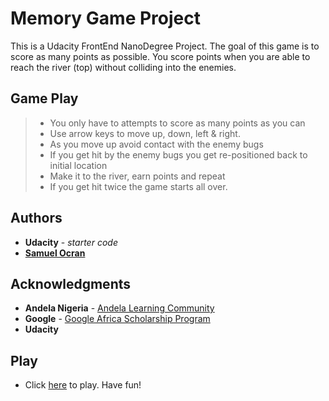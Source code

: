 # Memory Game Project

This is a Udacity FrontEnd NanoDegree Project.
The goal of this game is to score as many points as possible. You score points when you are able to reach the river (top) without colliding into the enemies.


## Game Play
>- You only have to attempts to score as many points as you can
>- Use arrow keys to move up, down, left & right.
>- As you move up avoid contact with the enemy bugs
>-  If you get hit by the enemy bugs you get re-positioned back to initial location
>- Make it to the river, earn points and repeat
>- If you get hit twice the game starts all over.

## Authors
-   **Udacity**  -  _starter code_
-   [**Samuel Ocran**](https://twitter.com/ocranbillions)

## Acknowledgments
- **Andela Nigeria** - [Andela Learning Community](https://andela.com/alc/)
- **Google** - [Google Africa Scholarship Program](https://www.udacity.com/google-africa-scholarships) 
- **Udacity**

## Play 
- Click [here](https://ocranbillions.github.io/arcade-game/) to play. Have fun!